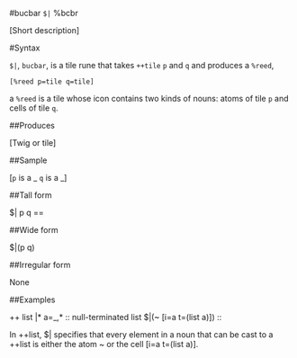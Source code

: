 #bucbar `$|` %bcbr

[Short description]

#Syntax

`$|`, `bucbar`, is a tile rune that takes `++tile` `p` and `q` and produces a `%reed`,  

    [%reed p=tile q=tile]

a `%reed` is a tile whose icon contains two kinds of nouns: atoms of tile `p` and cells of tile `q`.

##Produces

[Twig or tile]

##Sample

[`p` is a _
`q` is a _]

##Tall form

$|  p
        q
    ==

##Wide form

$|(p q)

##Irregular form

None

##Examples

++  list  |*  a=_,*                                     ::  null-terminated list
              $|(~ [i=a t=(list a)])                        ::

In ++list, $| specifies that every element in a noun that can be cast to a ++list is either the atom ~ or the cell [i=a t=(list a)].

